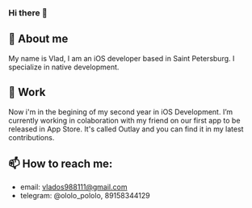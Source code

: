 ### Hi there 👋
## 🔭 About me
My name is Vlad, I am an iOS developer based in Saint Petersburg. I specialize in native development.
## 💼 Work
Now i'm in the begining of my second year in iOS Development. I’m currently working in colaboration with my friend on our first app to be released in App Store. It's called Outlay and you can find it in my latest contributions.
## 📫 How to reach me: 
  - email: vlados988111@gmail.com
  - telegram: @ololo_pololo, 89158344129
